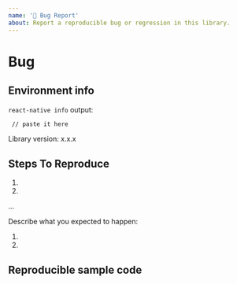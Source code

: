 ```yaml
---
name: '🐛 Bug Report'
about: Report a reproducible bug or regression in this library.
---
```


# Bug

<!--
  Please provide a clear and concise description of what the bug is.
  Include screenshots or gifs if needed.
  Please test using the latest release of the library, as maybe your bug has been already fixed.
  If the library has multiple install methods, describe installation method (e.g., pod, not pod, with jetifier etc).

  **Please note that issues that do not follow the template may be closed.**
-->

## Environment info

<!--
  Run `react-native info` in your terminal and paste the results here. Also, include the *precise* version number of this library that you are using in the project
-->

`react-native info` output:

```bash
 // paste it here
```

Library version: x.x.x

## Steps To Reproduce

<!--
- You must provide a clear list of steps and code to reproduce the problem.
- Keep the code reproducing the bug as simple as possible, with the minimum amount of code required to reproduce the issue. See https://stackoverflow.com/help/mcve.
- Either re-create the bug using the repository's example app or link to a GitHub repository with code that reproduces the bug.
- Explain the steps we need to take to reproduce the issue:
-->

1.
2.
...

Describe what you expected to happen:

1.
2.

## Reproducible sample code

<!--
 Please add minimal runnable repro as explained above so that the bug can be tested in isolation.
-->

